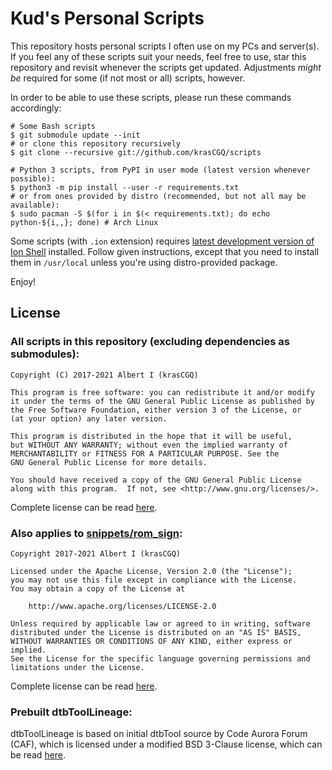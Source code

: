 # Kud's Personal Scripts

This repository hosts personal scripts I often use on my PCs and server(s). If you feel any of these scripts suit your needs, feel free to use, star this repository and revisit whenever the scripts get updated. Adjustments _might be_ required for some (if not most or all) scripts, however.

In order to be able to use these scripts, please run these commands accordingly:

```
# Some Bash scripts
$ git submodule update --init
# or clone this repository recursively
$ git clone --recursive git://github.com/krasCGQ/scripts

# Python 3 scripts, from PyPI in user mode (latest version whenever possible):
$ python3 -m pip install --user -r requirements.txt
# or from ones provided by distro (recommended, but not all may be available):
$ sudo pacman -S $(for i in $(< requirements.txt); do echo python-${i,,}; done) # Arch Linux
```

Some scripts (with `.ion` extension) requires [latest development version of Ion Shell](https://gitlab.redox-os.org/redox-os/ion/#compile-instructions-for-distribution) installed. Follow given instructions, except that you need to install them in `/usr/local` unless you're using distro-provided package.

Enjoy!

## License

### All scripts in this repository (excluding dependencies as submodules):

```
Copyright (C) 2017-2021 Albert I (krasCGQ)

This program is free software: you can redistribute it and/or modify
it under the terms of the GNU General Public License as published by
the Free Software Foundation, either version 3 of the License, or
(at your option) any later version.

This program is distributed in the hope that it will be useful,
but WITHOUT ANY WARRANTY; without even the implied warranty of
MERCHANTABILITY or FITNESS FOR A PARTICULAR PURPOSE. See the
GNU General Public License for more details.

You should have received a copy of the GNU General Public License
along with this program.  If not, see <http://www.gnu.org/licenses/>.
```

Complete license can be read [here](./LICENSE).

### Also applies to [snippets/rom_sign](./snippets/rom_sign):

```
Copyright 2017-2021 Albert I (krasCGQ)

Licensed under the Apache License, Version 2.0 (the "License");
you may not use this file except in compliance with the License.
You may obtain a copy of the License at

	http://www.apache.org/licenses/LICENSE-2.0

Unless required by applicable law or agreed to in writing, software
distributed under the License is distributed on an "AS IS" BASIS,
WITHOUT WARRANTIES OR CONDITIONS OF ANY KIND, either express or implied.
See the License for the specific language governing permissions and
limitations under the License.
```

Complete license can be read [here](./LICENSE.rom_sign).

### Prebuilt dtbToolLineage:

dtbToolLineage is based on initial dtbTool source by Code Aurora Forum (CAF),
which is licensed under a modified BSD 3-Clause license, which can be read
[here](./LICENSE.dtbTool).
